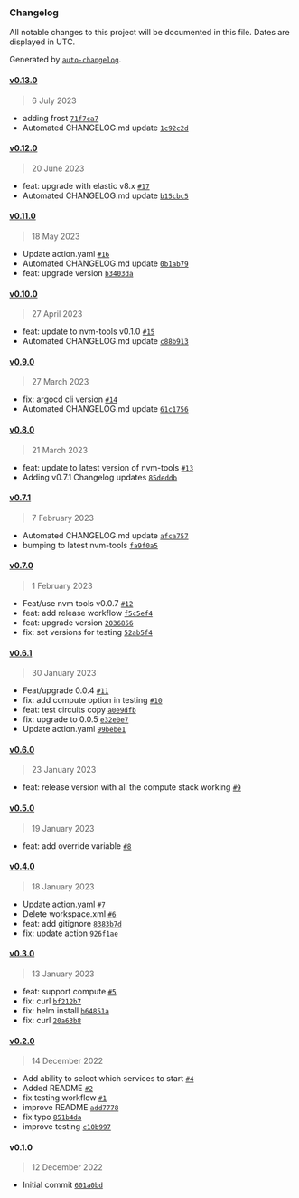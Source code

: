 ### Changelog

All notable changes to this project will be documented in this file. Dates are displayed in UTC.

Generated by [`auto-changelog`](https://github.com/CookPete/auto-changelog).

#### [v0.13.0](https://github.com/nevermined-io/nvm-tools-actions/compare/v0.12.0...v0.13.0)

> 6 July 2023

- adding frost [`71f7ca7`](https://github.com/nevermined-io/nvm-tools-actions/commit/71f7ca799adf336c4039cd7b0286e19dd946cd7a)
- Automated CHANGELOG.md update [`1c92c2d`](https://github.com/nevermined-io/nvm-tools-actions/commit/1c92c2dd0ded1bc51a48e20055238724e5966605)

#### [v0.12.0](https://github.com/nevermined-io/nvm-tools-actions/compare/v0.11.0...v0.12.0)

> 20 June 2023

- feat: upgrade with elastic v8.x [`#17`](https://github.com/nevermined-io/nvm-tools-actions/pull/17)
- Automated CHANGELOG.md update [`b15cbc5`](https://github.com/nevermined-io/nvm-tools-actions/commit/b15cbc508a42e28645813c61a67b25a7e5180328)

#### [v0.11.0](https://github.com/nevermined-io/nvm-tools-actions/compare/v0.10.0...v0.11.0)

> 18 May 2023

- Update action.yaml [`#16`](https://github.com/nevermined-io/nvm-tools-actions/pull/16)
- Automated CHANGELOG.md update [`0b1ab79`](https://github.com/nevermined-io/nvm-tools-actions/commit/0b1ab7969d8e030326c762a44279f327da9bf7d3)
- feat: upgrade version [`b3403da`](https://github.com/nevermined-io/nvm-tools-actions/commit/b3403da75ecedc432c005e7e37241102f9b60101)

#### [v0.10.0](https://github.com/nevermined-io/nvm-tools-actions/compare/v0.9.0...v0.10.0)

> 27 April 2023

- feat: update to nvm-tools v0.1.0 [`#15`](https://github.com/nevermined-io/nvm-tools-actions/pull/15)
- Automated CHANGELOG.md update [`c88b913`](https://github.com/nevermined-io/nvm-tools-actions/commit/c88b913ec97ce4e0ae815a323be631464ab7fcc3)

#### [v0.9.0](https://github.com/nevermined-io/nvm-tools-actions/compare/v0.8.0...v0.9.0)

> 27 March 2023

- fix: argocd cli version [`#14`](https://github.com/nevermined-io/nvm-tools-actions/pull/14)
- Automated CHANGELOG.md update [`61c1756`](https://github.com/nevermined-io/nvm-tools-actions/commit/61c175602521aba33d74d1897e9efb7c1698a933)

#### [v0.8.0](https://github.com/nevermined-io/nvm-tools-actions/compare/v0.7.1...v0.8.0)

> 21 March 2023

- feat: update to latest version of nvm-tools [`#13`](https://github.com/nevermined-io/nvm-tools-actions/pull/13)
- Adding v0.7.1 Changelog updates [`85deddb`](https://github.com/nevermined-io/nvm-tools-actions/commit/85deddb3a32c6afb9be73e706d78c2329858973b)

#### [v0.7.1](https://github.com/nevermined-io/nvm-tools-actions/compare/v0.7.0...v0.7.1)

> 7 February 2023

- Automated CHANGELOG.md update [`afca757`](https://github.com/nevermined-io/nvm-tools-actions/commit/afca757b38b733bf692e50752c15a12cc52c9780)
- bumping to latest nvm-tools [`fa9f0a5`](https://github.com/nevermined-io/nvm-tools-actions/commit/fa9f0a57f796ac80e5d7d9513bdafcb029568d0b)

#### [v0.7.0](https://github.com/nevermined-io/nvm-tools-actions/compare/v0.6.1...v0.7.0)

> 1 February 2023

- Feat/use nvm tools v0.0.7 [`#12`](https://github.com/nevermined-io/nvm-tools-actions/pull/12)
- feat: add release workflow [`f5c5ef4`](https://github.com/nevermined-io/nvm-tools-actions/commit/f5c5ef47090d341283b36826102874d4d4a83f1e)
- feat: upgrade version [`2036856`](https://github.com/nevermined-io/nvm-tools-actions/commit/203685634d7bf9836bebee51401b62826ace9d71)
- fix: set versions for testing [`52ab5f4`](https://github.com/nevermined-io/nvm-tools-actions/commit/52ab5f4084a7898aa2247703c1ae058bc0c69aa0)

#### [v0.6.1](https://github.com/nevermined-io/nvm-tools-actions/compare/v0.6.0...v0.6.1)

> 30 January 2023

- Feat/upgrade 0.0.4 [`#11`](https://github.com/nevermined-io/nvm-tools-actions/pull/11)
- fix: add compute option in testing [`#10`](https://github.com/nevermined-io/nvm-tools-actions/pull/10)
- feat: test circuits copy [`a0e9dfb`](https://github.com/nevermined-io/nvm-tools-actions/commit/a0e9dfbee7e306e546c3e75e62d39b4b1dac0a7b)
- fix: upgrade to 0.0.5 [`e32e0e7`](https://github.com/nevermined-io/nvm-tools-actions/commit/e32e0e72ccdafc911de313d86b3f41dc206090b0)
- Update action.yaml [`99bebe1`](https://github.com/nevermined-io/nvm-tools-actions/commit/99bebe18c4fbe3dddfcd55d42b94961aa0ef5a63)

#### [v0.6.0](https://github.com/nevermined-io/nvm-tools-actions/compare/v0.5.0...v0.6.0)

> 23 January 2023

- feat: release version with all the compute stack working [`#9`](https://github.com/nevermined-io/nvm-tools-actions/pull/9)

#### [v0.5.0](https://github.com/nevermined-io/nvm-tools-actions/compare/v0.4.0...v0.5.0)

> 19 January 2023

- feat: add override variable [`#8`](https://github.com/nevermined-io/nvm-tools-actions/pull/8)

#### [v0.4.0](https://github.com/nevermined-io/nvm-tools-actions/compare/v0.3.0...v0.4.0)

> 18 January 2023

- Update action.yaml [`#7`](https://github.com/nevermined-io/nvm-tools-actions/pull/7)
- Delete workspace.xml [`#6`](https://github.com/nevermined-io/nvm-tools-actions/pull/6)
- feat: add gitignore [`8383b7d`](https://github.com/nevermined-io/nvm-tools-actions/commit/8383b7d031a99c192f792c32389fbaa9655c04ff)
- fix: update action [`926f1ae`](https://github.com/nevermined-io/nvm-tools-actions/commit/926f1ae7fd700825cd733a1a6b6dc4576bdda94c)

#### [v0.3.0](https://github.com/nevermined-io/nvm-tools-actions/compare/v0.2.0...v0.3.0)

> 13 January 2023

- feat: support compute [`#5`](https://github.com/nevermined-io/nvm-tools-actions/pull/5)
- fix: curl [`bf212b7`](https://github.com/nevermined-io/nvm-tools-actions/commit/bf212b777049cb33c049a084fc62674eb3a218f6)
- fix: helm install [`b64851a`](https://github.com/nevermined-io/nvm-tools-actions/commit/b64851aa5525ded8102caa9f50b34ad6cd80c763)
- fix: curl [`20a63b8`](https://github.com/nevermined-io/nvm-tools-actions/commit/20a63b835749f14868aee8ea0b9b7ed6ee8121f9)

#### [v0.2.0](https://github.com/nevermined-io/nvm-tools-actions/compare/v0.1.0...v0.2.0)

> 14 December 2022

- Add ability to select which services to start [`#4`](https://github.com/nevermined-io/nvm-tools-actions/pull/4)
- Added README [`#2`](https://github.com/nevermined-io/nvm-tools-actions/pull/2)
- fix testing workflow [`#1`](https://github.com/nevermined-io/nvm-tools-actions/pull/1)
- improve README [`add7778`](https://github.com/nevermined-io/nvm-tools-actions/commit/add77788e0106b5b4167a114de74ab5cad832a81)
- fix typo [`851b4da`](https://github.com/nevermined-io/nvm-tools-actions/commit/851b4da6362f0684f35b76edb213d503b7051260)
- improve testing [`c10b997`](https://github.com/nevermined-io/nvm-tools-actions/commit/c10b9971bf1778dca852daf82549ded2fe78e6ab)

#### v0.1.0

> 12 December 2022

- Initial commit [`601a0bd`](https://github.com/nevermined-io/nvm-tools-actions/commit/601a0bdc526e67df756408be672e3835d12d9dee)
